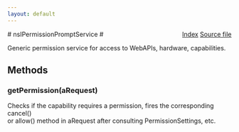```yaml
---
layout: default
---
```

<div class='links' style='float:right'><a href="../index.html">Index</a>
<a href="http://dxr.mozilla.org/mozilla-central/source/dom/interfaces/permission/nsIPermissionPromptService.idl">Source file</a>
</div>
# nsIPermissionPromptService #
  
Generic permission service for access to WebAPIs, hardware, capabilities.  
  

## Methods ##

### getPermission(aRequest) ###
  
Checks if the capability requires a permission, fires the corresponding cancel()   
or allow() method in aRequest after consulting PermissionSettings, etc.  
  
